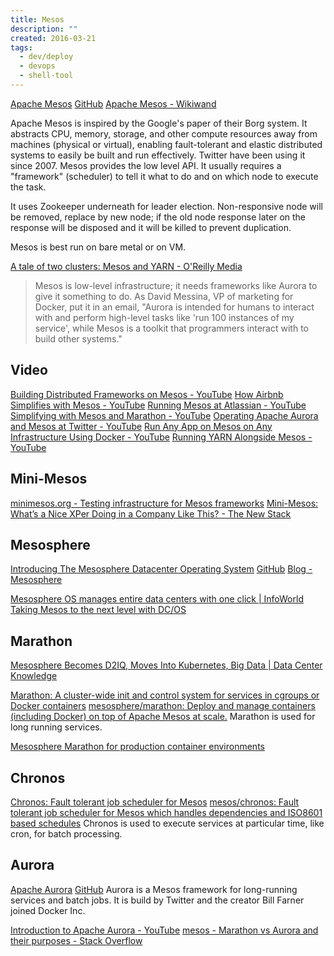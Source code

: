 ```yaml
---
title: Mesos
description: ""
created: 2016-03-21
tags:
  - dev/deploy
  - devops
  - shell-tool
---
```


[Apache Mesos](https://mesos.apache.org/) [GitHub](https://github.com/mesos)
[Apache Mesos - Wikiwand](https://www.wikiwand.com/en/Apache_Mesos)

Apache Mesos is inspired by the Google's paper of their Borg system. It abstracts CPU, memory, storage, and other compute resources away from machines (physical or virtual), enabling fault-tolerant and elastic distributed systems to easily be built and run effectively. Twitter have been using it since 2007.
Mesos provides the low level API. It usually requires a "framework" (scheduler) to tell it what to do and on which node to execute the task.

It uses Zookeeper underneath for leader election. Non-responsive node will be removed, replace by new node; if the old node response later on the response will be disposed and it will be killed to prevent duplication.

Mesos is best run on bare metal or on VM.

[A tale of two clusters: Mesos and YARN - O'Reilly Media](https://www.oreilly.com/ideas/a-tale-of-two-clusters-mesos-and-yarn)

> Mesos is low-level infrastructure; it needs frameworks like Aurora to give it something to do. As David Messina, VP of marketing for Docker, put it in an email, "Aurora is intended for humans to interact with and perform high-level tasks like 'run 100 instances of my service', while Mesos is a toolkit that programmers interact with to build other systems."

## Video

[Building Distributed Frameworks on Mesos - YouTube](https://www.youtube.com/watch?v=n5GT7OFSh58)
[How Airbnb Simplifies with Mesos - YouTube](https://www.youtube.com/watch?v=GfpGmhZwaoM)
[Running Mesos at Atlassian - YouTube](https://www.youtube.com/watch?v=Itufcu8Z-Bc)
[Simplifying with Mesos and Marathon - YouTube](https://www.youtube.com/watch?v=OgVaQPYEsVo)
[Operating Apache Aurora and Mesos at Twitter - YouTube](https://www.youtube.com/watch?v=E4lxX6epM_U)
[Run Any App on Mesos on Any Infrastructure Using Docker - YouTube](https://www.youtube.com/watch?v=u5jd9YT9EsY)
[Running YARN Alongside Mesos - YouTube](https://www.youtube.com/watch?v=d7vZWm_xS9c)

## Mini-Mesos

[minimesos.org - Testing infrastructure for Mesos frameworks](https://minimesos.org/)
[Mini-Mesos: What’s a Nice XPer Doing in a Company Like This? - The New Stack](http://thenewstack.io/mini-mesos/)

## Mesosphere

[Introducing The Mesosphere Datacenter Operating System](https://mesosphere.com/) [GitHub](https://github.com/mesosphere)
[Blog - Mesosphere](https://mesosphere.com/blog/)

[Mesosphere OS manages entire data centers with one click | InfoWorld](http://www.infoworld.com/article/2933324/data-center/mesosphere-os-manages-entire-data-centers-with-one-click.html)
[Taking Mesos to the next level with DC/OS](https://mesosphere.com/blog/2016/04/19/hindman-mesos-dcos/)

## Marathon

[Mesosphere Becomes D2IQ, Moves Into Kubernetes, Big Data | Data Center Knowledge](https://www.datacenterknowledge.com/startups/mesosphere-becomes-d2iq-moves-kubernetes-big-data)

[Marathon: A cluster-wide init and control system for services in cgroups or Docker containers](https://mesosphere.github.io/marathon/)
[mesosphere/marathon: Deploy and manage containers (including Docker) on top of Apache Mesos at scale.](https://github.com/mesosphere/marathon)
Marathon is used for long running services.

[Mesosphere Marathon for production container environments](https://mesosphere.com/blog/2016/02/17/marathon-production-ready-containers/)

## Chronos

[Chronos: Fault tolerant job scheduler for Mesos](http://mesos.github.io/chronos/)
[mesos/chronos: Fault tolerant job scheduler for Mesos which handles dependencies and ISO8601 based schedules](https://github.com/mesos/chronos)
Chronos is used to execute services at particular time, like cron, for batch processing.

## Aurora

[Apache Aurora](http://aurora.apache.org/) [GitHub](https://github.com/apache/aurora)
Aurora is a Mesos framework for long-running services and batch jobs. It is build by Twitter and the creator Bill Farner joined Docker Inc.

[Introduction to Apache Aurora - YouTube](https://www.youtube.com/watch?v=asd_h6VzaJc)
[mesos - Marathon vs Aurora and their purposes - Stack Overflow](http://stackoverflow.com/questions/28651922/marathon-vs-aurora-and-their-purposes)
